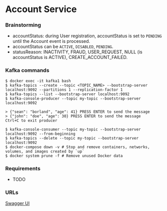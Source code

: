 # Account Service

### Brainstorming

- accountStatus: during User registration, accountStatus is set to `PENDING` until the Account event is processed.
- accountStatus can be `ACTIVE`, `DISABLED`, `PENDING`.
- statusReason: INACTIVITY, FRAUD, USER_REQUEST, NULL (is accountStatus is ACTIVE), CREATE_ACCOUNT_FAILED.

### Kafka commands
```
$ docker exec -it kafka1 bash
$ kafka-topics --create --topic <TOPIC_NAME> --bootstrap-server localhost:9092 --partitions 1 --replication-factor 1
$ kafka-topics --list --bootstrap-server localhost:9092
$ kafka-console-producer --topic my-topic --bootstrap-server localhost:9092

> {"sean": "borland", "age": 41} PRESS ENTER to send the message
> {"john": "doe", "age": 30} PRESS ENTER to send the message
Ctrl+C to exit producer

$ kafka-console-consumer --topic my-topic --bootstrap-server localhost:9092 --from-beginning
$ kafka-topics --delete --topic my-topic --bootstrap-server localhost:9092
$ docker-compose down -v # Stop and remove containers, networks, volumes, and images created by `up`
$ docker system prune -f # Remove unused Docker data
```
### Requirements
- TODO

### URLs
[Swagger UI](http://localhost:8080/swagger-ui/index.html#/account-controller)

